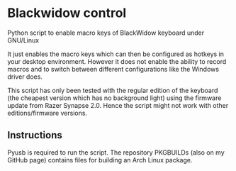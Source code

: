 # Blackwidow control
Python script to enable macro keys of BlackWidow keyboard under GNU/Linux

It just enables the macro keys which can then be configured as hotkeys in your desktop environment. However it does not enable the ability to record macros and to switch between different configurations like the Windows driver does.

This script has only been tested with the regular edition of the keyboard (the cheapest version which has no background light) using the firmware update from Razer Synapse 2.0. Hence the script might not work with other editions/firmware versions.

## Instructions
Pyusb is required to run the script.
The repository PKGBUILDs (also on my GitHub page) contains files for building an Arch Linux package.
